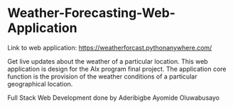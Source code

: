 # Weather-Forecasting-Web-Application

Link to web application: https://weatherforcast.pythonanywhere.com/

Get live updates about the weather of a particular location. This web application is design for the Alx program final project. The application core function is the provision of the weather conditions of a particular geographical location.

Full Stack Web Development done by Aderibigbe Ayomide Oluwabusayo 
